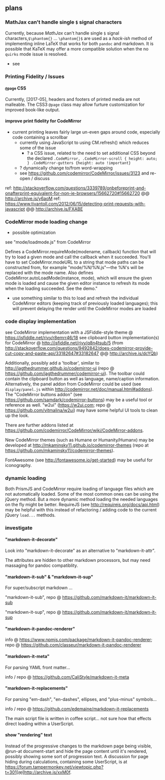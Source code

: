 ## plans

### MathJax can't handle single `$` signal characters

Currently, because *MathJax* can't handle single `$` signal characters,`$\phantom{}` ... `\phantom{}$` are used as a *hack-ish* method of implementing inline LaTeX that works for both `pandoc` and markdown. It is possible that KaTeX may offer a more compatible solution when the no `quirks` mode issue is resolved.

* see

### Printing Fidelity / Issues

#### `@page` CSS

Currently, [2017-05], headers and footers of printed media are not malleable. The CSS3 `@page` class may allow furture customization for improved book-like output.

#### improve print fidelity for CodeMirror

* current printing leaves fairly large un-even gaps around code, especially code containing a scrollbar
  - currently using JavaScript to using CM.refresh() which reduces some of the issue
    - ? a CSS issue, related to the need to set additional CSS beyond the declared `.CodeMirror, .CodeMirror-scroll { height: auto; } .CodeMirror-gutters {height: auto !important}`
  - ? dynamically change to/from word-wrapping
  - see <https://github.com/codemirror/CodeMirror/issues/3123> and re-open / discuss

ref: http://stackoverflow.com/questions/3339789/onbeforeprint-and-onafterprint-equivalent-for-non-ie-browsers/15662720#15662720 @@ http://archive.is/y6aoM
ref: https://www.tjvantoll.com/2012/06/15/detecting-print-requests-with-javascript @@ http://archive.is/FXABE

### CodeMirror mode loading change

* possible optimization

see "mode/loadmode.js" from CodeMirror

Defines a CodeMirror.requireMode(modename, callback) function that will try to load a given mode and call the callback when it succeeded. You'll have to set CodeMirror.modeURL to a string that mode paths can be constructed from, for example "mode/%N/%N.js"—the %N's will be replaced with the mode name. Also defines CodeMirror.autoLoadMode(instance, mode), which will ensure the given mode is loaded and cause the given editor instance to refresh its mode when the loading succeeded. See the demo."

* use something similar to this to load and refresh the individual CodeMirror editors (keeping track of previously loaded languages); this will prevent delaying the render until the CodeMirror modes are loaded

### code display implementation

see CodeMirror implementation with a JSFiddle-style theme @ <https://jsfiddle.net/rivy/r8emrr46/18>
see clipboard button implementation(s) for CodeMirror @ <http://jsfiddle.net/rivy/q8n4tsub/5> (from <http://stackoverflow.com/questions/9492842/does-codemirror-provide-cut-copy-and-paste-api/33182647#33182647> @@ <http://archive.is/dcYQb>)

Additionally, possibly add a 'toolbar', similar to <http://jagthedrummer.github.io/codemirror-ui> (repo @ <https://github.com/jagthedrummer/codemirror-ui>). The toolbar could contain the clipboard button as well as language, name/caption information. Alternatively, the panel addon from CodeMirror could be used (see `display/panel.js` within <http://codemirror.net/doc/manual.html#addons>). The "CodeMirror buttons addon" (see <https://github.com/samdark/codemirror-buttons>) may be a useful tool or reference as well. "w2ui" (<https://w2ui.com>; repo @ <https://github.com/vitmalina/w2ui>) may have some helpful UI tools to clean up the look.

There are further addons listed at <https://github.com/codemirror/CodeMirror/wiki/CodeMirror-addons>.

New CodeMirror themes (such as Humane or Humanity/Humanx) may be developed at <http://mkaminsky11.github.io/codemirror-themes> (repo at <https://github.com/mkaminsky11/codemirror-themes>).

FontAwesome (see http://fontawesome.io/get-started) may be useful for iconography.

### dynamic loading

Both PrismJS and CodeMirror require loading of language files which are not automatically loaded. Some of the most common ones can be using the jQuery method. But a more dynamic method loading the needed languages on the fly might be better. RequireJS (see <http://requirejs.org/docs/api.html>) may be helpful with this instead of refactoring / adding code to the current jQuery `load...` methods.

### investigate

#### "markdown-it-decorate"

Look into "markdown-it-decorate" as an alternative to "markdown-it-attr".

The attributes are hidden to other markdown processors, but may need massaging for pandoc compatiblity.

#### "markdown-it-sub" & "markdown-it-sup"

For super/subscript markdown ...

"markdown-it-sub", repo @ <https://github.com/markdown-it/markdown-it-sub>

"markdown-it-sup", repo @ <https://github.com/markdown-it/markdown-it-sup>

#### "markdown-it-pandoc-renderer"

info @ <https://www.npmjs.com/package/markdown-it-pandoc-renderer>; repo @ <https://github.com/classeur/markdown-it-pandoc-renderer>

#### "markdown-it-meta"

For parsing YAML front matter...

info / repo @ <https://github.com/CaliStyle/markdown-it-meta>

#### "markdown-it-replacements"

For parsing "em-dash", "en-dashes", ellipses, and "plus-minus" symbols...

info / repo @ <https://github.com/edemaine/markdown-it-replacements>

The main script file is written in coffee script... not sure how that effects direct loading within a UserScript.

#### show "rendering" text

Instead of the progressive changes to the markdown page being visible, @run-at document-start and hide the page content until it's rendered, possibly showing some sort of progression text. A discussion for page hiding during calculations, containing some UserScript, is at <https://forum.tampermonkey.net/viewtopic.php?t=301>[`@@`]<http://archive.is/xxM0f>.
